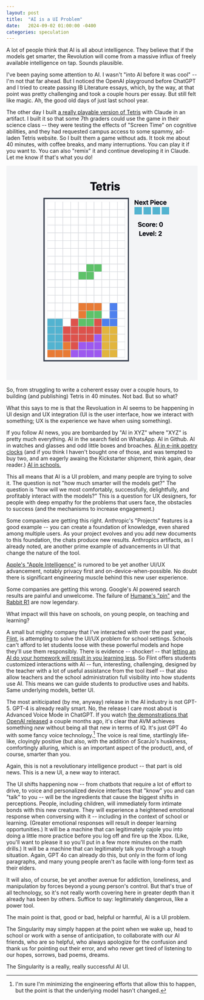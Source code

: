 ```yaml
---
layout: post
title:  "AI is a UI Problem"
date:   2024-09-02 01:00:00 -0400
categories: speculation
---
```

A lot of people think that AI is all about intelligence. They believe that if the models get smarter, the Revolution will come from a massive influx of freely available intelligence on tap. Sounds plausible.

I've been paying some attention to AI. I wasn't "into AI before it was cool" -- I'm not that far ahead. But I noticed the OpenAI playground before ChatGPT and I tried to create passing IB Literature essays, which, by the way, at that point was pretty challenging and took a couple hours per essay. But still felt like magic. Ah, the good old days of just last school year.

The other day I built [a really playable version of Tetris](https://claude.site/artifacts/487b2ffe-a821-4e7a-b51b-c7d724c36337) with Claude in an artifact. I built it so that some 7th graders could use the game in their science class -- they were testing the effects of "Screen Time" on cognitive abilities, and they had requested campus access to some spammy, ad-laden Tetris website. So I built them a game without ads. It took me about 40 minutes, with coffee breaks, and many interruptions. You can play it if you want to. You can also "remix" it and continue developing it in Claude. Let me know if that's what you do!

![Homemade Tetris game](/assets/Tetris.png "Made with Claude by Greg Clinton.")

So, from struggling to write a coherent essay over a couple hours, to building (and publishing) Tetris in 40 minutes. Not bad. But so what?

What this says to me is that the Revoluation in AI seems to be happening in UI design and UX integration (UI is the user interface, how we interact with something; UX is the experience we have when using something).

If you follow AI news, you are bombarded by "AI in XYZ" where "XYZ" is pretty much everything. AI in the search field on WhatsApp. AI in Github. AI in watches and glasses and odd little boxes and broaches. [AI in e-ink poetry clocks](https://www.kickstarter.com/projects/genmon/poem-1-the-ai-poetry-clock/rewards) (and if you think I haven't bought one of those, and was tempted to buy two, and am eagerly awaing the Kickstarter shipment, think again, dear reader.) [AI in schools.](https://www.flintk12.com)

This all means that AI is a UI problem, and many people are trying to solve it. The question is not "how much smarter will the models get?" The question is "how will we most comfortably, successfully, delightfully, and profitably interact with the models?" This is a question for UX designers, for people with deep empathy for the problems that users face, the obstacles to success (and the mechanisms to increase engagement.)

Some companies are getting this right. Anthropic's "Projects" features is a good example -- you can create a foundation of knowledge, even shared among multiple users. As your project evolves and you add new documents to this foundation, the chats produce new results. Anthropics artifacts, as I already noted, are another prime example of advancements in UI that change the nature of the tool.

[Apple's "Apple Intelligence"](https://www.apple.com/in/apple-intelligence/) is rumored to be yet another UI/UX advancement, notably privacy first and on-device-when-possible. No doubt there is significant engineering muscle behind this new user experience.

Some companies are getting this wrong. Google's AI powered search results are painful and unwelcome. The failure of [Humane's "pin"](https://humane.com/) and the [Rabbit R1](https://www.rabbit.tech/) are now legendary.

What impact will this have on schools, on young people, on teaching and learning?

A small but mighty company that I've interacted with over the past year, [Flint](https://www.flintk12.com), is attempting to solve the UI/UX problem for school settings. Schools can't afford to let students loose with these powerful models and hope they'll use them responsibly. There is evidence -- shocker! -- that [letting an AI do your homework will result in you learning less](https://papers.ssrn.com/sol3/papers.cfm?abstract_id=4895486). So Flint offers students customized interactions with AI -- fun, interesting, challenging, designed by the teacher with a lot of useful assistance from the tool itself -- that also allow teachers and the school administration full visibility into how students use AI. This means we can guide students to productive uses and habits. Same underlying models, better UI.

The most aniticipated (by me, anyway) release in the AI industry is not GPT-5. GPT-4 is already really smart. No, the release I care most about is Advanced Voice Mode in ChatGPT. If you watch [the demonstrations that OpenAI released](https://www.youtube.com/watch?v=1uM8jhcqDP0) a couple months ago, it's clear that AVM achieves something *new* without being all that new in terms of IQ. It's just GPT 4o with some fancy voice technology.[^1] The voice is real time, startlingly life-like, cloyingly positive (but also, with the addition of ScarJo's huskiness, comfortingly alluring, which is an important aspect of the product), and, of course, smarter than you.

[^1]: I'm sure I'm minimizing the engineering efforts that allow this to happen, but the point is that the underlying model hasn't changed.

Again, this is not a revolutionary intelligence product -- that part is old news. This is a new UI, a new way to interact.

The UI shifts happening now -- from chatbots that require a lot of effort to drive, to voice and personalized device interfaces that "know" you and can "talk" to you -- will be the ingredients that cause the biggest shifts in perceptions. People, including children, will immediately form intimate bonds with this new creature. They will experience a heightened emotional response when conversing with it -- including in the context of school or learning. (Greater emotional responses will result in deeper learning opportunities.) It will be a machine that can legitimately cajole you into doing a little more practice before you log off and fire up the Xbox. (Like, you'll want to please it so you'll put in a few more minutes on the math drills.) It will be a machine that can legitimately talk you through a tough situation. Again, GPT 4o can already do this, but only in the form of long paragraphs, and many young people aren't as facile with long-form text as their elders.

It will also, of course, be yet another avenue for addiction, loneliness, and manipulation by forces beyond a young person's control. But that's true of all technology, so it's not really worth covering here in greater depth than it already has been by others. Suffice to say: legitimately dangerous, like a power tool.

The main point is that, good or bad, helpful or harmful, AI is a UI problem.

The Singularity may simply happen at the point when we wake up, head to school or work with a sense of anticipation, to collaborate with our AI friends, who are so helpful, who always apologize for the confusion and thank us for pointing out their error, and who never get tired of listening to our hopes, sorrows, bad poems, dreams.

The Singularity is a really, really successful AI UI.
